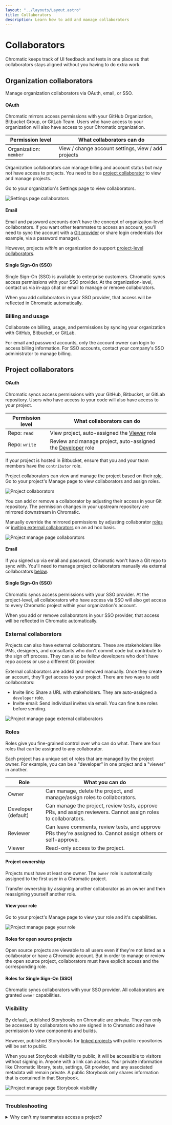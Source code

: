 ```yaml
---
layout: "../layouts/Layout.astro"
title: Collaborators
description: Learn how to add and manage collaborators
---
```


# Collaborators

Chromatic keeps track of UI feedback and tests in one place so that collaborators stays aligned without you having to do extra work.

## Organization collaborators

Manage organization collaborators via OAuth, email, or SSO.

#### OAuth

Chromatic mirrors access permissions with your GitHub Organization, Bitbucket Group, or GitLab Team. Users who have access to your organization will also have access to your Chromatic organization.

| Permission level       | What collaborators can do                           |
| ---------------------- | --------------------------------------------------- |
| Organization: `member` | View / change account settings, view / add projects |

Organization collaborators can manage billing and account status but may not have access to projects. You need to be a [project collaborator](#project-collaborators) to view and manage projects.

Go to your organization's Settings page to view collaborators.

![Settings page collaborators](../images/collaborators-organization.png)

#### Email

Email and password accounts don't have the concept of organization-level collaborators. If you want other teammates to access an account, you'll need to sync the account with a [Git provider](#organization-collaborators) or share login credentials (for example, via a password manager).

However, projects _within_ an organization do support [project-level collaborators](#project-collaborators).

#### Single Sign-On (SSO)

Single Sign-On (SSO) is available to enterprise customers. Chromatic syncs access permissions with your SSO provider. At the organization-level, contact us via in-app chat or email to manage or remove collaborators.

When you add collaborators in your SSO provider, that access will be reflected in Chromatic automatically.

### Billing and usage

Collaborate on billing, usage, and permissions by syncing your organization with GitHub, Bitbucket, or GitLab.

For email and password accounts, only the account owner can login to access billing information. For SSO accounts, contact your company's SSO administrator to manage billing.

## Project collaborators

#### OAuth

Chromatic syncs access permissions with your GitHub, Bitbucket, or GitLab repository. Users who have access to your code will also have access to your project.

| Permission level | What collaborators can do                                             |
| ---------------- | --------------------------------------------------------------------- |
| Repo: `read`     | View project, auto-assigned the [Viewer](#roles) role                 |
| Repo: `write`    | Review and manage project, auto-assigned the [Developer](#roles) role |

<div class="aside">
If your project is hosted in Bitbucket, ensure that you and your team members have the <code>contributor</code> role.
</div>

Project collaborators can view and manage the project based on their [role](#roles). Go to your project's Manage page to view collaborators and assign roles.

![Project collaborators](../images/collaborators-project.png)

You can add or remove a collaborator by adjusting their access in your Git repository. The permission changes in your upstream repository are mirrored downstream in Chromatic.

Manually override the mirrored permissions by adjusting collaborator [roles](#roles) or [inviting external collaborators](#external-collaborators) on an ad hoc basis.

![Project manage page collaborators](../images/collaborators-project-git.png)

#### Email

If you signed up via email and password, Chromatic won't have a Git repo to sync with. You'll need to manage project collaborators manually via external collaborators [below](#external-collaborators).

#### Single Sign-On (SSO)

Chromatic syncs access permissions with your SSO provider. At the project-level, all collaborators who have access via SSO will also get access to every Chromatic project within your organization's account.

When you add or remove collaborators in your SSO provider, that access will be reflected in Chromatic automatically.

### External collaborators

Projects can also have external collaborators. These are stakeholders like PMs, designers, and consultants who don't commit code but contribute to the sign off process. They can also be fellow developers who don't have repo access or use a different Git provider.

External collaborators are added and removed manually. Once they create an account, they'll get access to your project. There are two ways to add collaborators:

- Invite link: Share a URL with stakeholders. They are auto-assigned a `developer` role.
- Invite email: Send individual invites via email. You can fine tune roles before sending.

![Project manage page external collaborators](../images/collaborators-project-external.png)

### Roles

Roles give you fine-grained control over who can do what. There are four roles that can be assigned to any collaborator.

Each project has a unique set of roles that are managed by the project owner. For example, you can be a "developer" in one project and a "viewer" in another.

| Role                | What you can do                                                                                                |
| ------------------- | -------------------------------------------------------------------------------------------------------------- |
| Owner               | Can manage, delete the project, and manage/assign roles to collaborators.                                      |
| Developer (default) | Can manage the project, review tests, approve PRs, and assign reviewers. Cannot assign roles to collaborators. |
| Reviewer            | Can leave comments, review tests, and approve PRs they're assigned to. Cannot assign others or self-approve.   |
| Viewer              | Read-only access to the project.                                                                               |

#### Project ownership

Projects must have at least one owner. The `owner` role is automatically assigned to the first user in a Chromatic project.

Transfer ownership by assigning another collaborator as an owner and then reassigning yourself another role.

#### View your role

Go to your project's Manage page to view your role and it's capabilities.

![Project manage page your role](../images/collaborators-role.png)

#### Roles for open source projects

Open source projects are viewable to all users even if they're not listed as a collaborator or have a Chromatic account. But in order to manage or review the open source project, collaborators must have explicit access and the corresponding role.

#### Roles for Single Sign-On (SSO)

Chromatic syncs collaborators with your SSO provider. All collaborators are granted `owner` capabilities.

### Visibility

By default, published Storybooks on Chromatic are private. They can only be accessed by collaborators who are signed in to Chromatic and have permission to view components and builds.

However, published Storybooks for [linked projects](access#linked-projects) with public repositories will be set to public.

When you set Storybook visibility to public, it will be accessible to visitors without signing in. Anyone with a link can access. Your private information like Chromatic library, tests, settings, Git provider, and any associated metadata will remain private. A public Storybook only shares information that is contained in that Storybook.

![Project manage page Storybook visibility](../images/collaborators-visibility.png)

---

### Troubleshooting

<details>
<summary>Why can't my teammates access a project?</summary>

Chromatic syncs permissions at the account _and_ repo level. Check that your teammates are listed as collaborators in your GitHub, GitLab, or Bitbucket repository.

If they aren't listed, please add them and try accessing the Chromatic project again (you may have to sign in again). Learn more about [access control](access).

</details>

